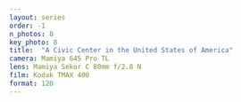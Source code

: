 ```yaml
---
layout: series
order: -1
n_photos: 8
key_photo: 8
title:  "A Civic Center in the United States of America"
camera: Mamiya 645 Pro TL
lens: Mamiya Sekor C 80mm f/2.8 N
film: Kodak TMAX 400
format: 120
---
```

